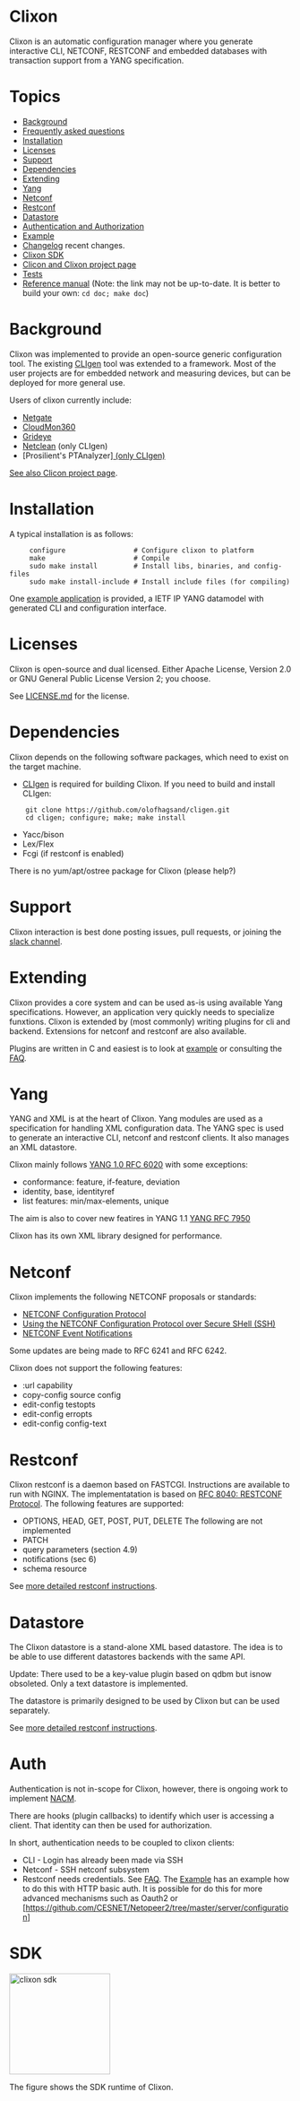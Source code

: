 # Clixon

Clixon is an automatic configuration manager where you generate
interactive CLI, NETCONF, RESTCONF and embedded databases with
transaction support from a YANG specification.

Topics
======
  * [Background](#background)
  * [Frequently asked questions](doc/FAQ.md)
  * [Installation](#installation)
  * [Licenses](#licenses)
  * [Support](#support)
  * [Dependencies](#dependencies)
  * [Extending](#extending)
  * [Yang](#yang)
  * [Netconf](#netconf)
  * [Restconf](#restconf)
  * [Datastore](datastore/README.md)
  * [Authentication and Authorization](#auth)
  * [Example](example/README.md)
  * [Changelog](CHANGELOG.md) recent changes.
  * [Clixon SDK](#SDK)
  * [Clicon and Clixon project page](http://www.clicon.org)
  * [Tests](test/README.md)
  * [Reference manual](http://www.clicon.org/doxygen/index.html) (Note: the link may not be up-to-date. It is better to build your own: `cd doc; make doc`)
  
Background
==========

Clixon was implemented to provide an open-source generic configuration
tool. The existing [CLIgen](http://www.cligen.se) tool was extended to
a framework. Most of the user projects are for embedded network and
measuring devices, but can be deployed for more general use.

Users of clixon currently include:
  * [Netgate](https://www.netgate.com)
  * [CloudMon360](http://cloudmon360.com)
  * [Grideye](http://hagsand.se/grideye)	
  * [Netclean](https://www.netclean.com/solutions/whitebox) (only CLIgen)
  * [Prosilient's PTAnalyzer]<a href="http://www.prosilient.com"> (only CLIgen)

See also [Clicon project page](http://clicon.org).

Installation
============
A typical installation is as follows:
```
     configure	       	       # Configure clixon to platform
     make                      # Compile
     sudo make install         # Install libs, binaries, and config-files
     sudo make install-include # Install include files (for compiling)
```

One [example application](example/README.md) is provided, a IETF IP YANG datamodel with
generated CLI and configuration interface.

Licenses
========
Clixon is open-source and dual licensed. Either Apache License, Version 2.0 or GNU
General Public License Version 2; you choose.

See [LICENSE.md](LICENSE.md) for the license.

Dependencies
============
Clixon depends on the following software packages, which need to exist on the target machine.
- [CLIgen](http://www.cligen.se) is required for building Clixon. If you need 
to build and install CLIgen: 
```
    git clone https://github.com/olofhagsand/cligen.git
    cd cligen; configure; make; make install
```
- Yacc/bison
- Lex/Flex
- Fcgi (if restconf is enabled)

There is no yum/apt/ostree package for Clixon (please help?)

Support
=======
Clixon interaction is best done posting issues, pull requests, or joining the [slack channel](https://join.slack.com/t/clixondev/shared_invite/enQtMzI3OTM4MzA3Nzk3LTA3NWM4OWYwYWMxZDhiYTNhNjRkNjQ1NWI1Zjk5M2JjMDk4MTUzMTljYTZiYmNhODkwMDI2ZTkyNWU3ZWMyN2U).

Extending
=========
Clixon provides a core system and can be used as-is using available
Yang specifications.  However, an application very quickly needs to
specialize funxtions.  Clixon is extended by (most commonly) writing
plugins for cli and backend. Extensions for netconf and restconf
are also available.

Plugins are written in C and easiest is to look at
[example](example/README.md) or consulting the [FAQ](doc/FAQ.md).

Yang
====

YANG and XML is at the heart of Clixon.  Yang modules are used as a
specification for handling XML configuration data. The YANG spec is
used to generate an interactive CLI, netconf and restconf clients. It
also manages an XML datastore.

Clixon mainly follows [YANG 1.0 RFC 6020](https://www.rfc-editor.org/rfc/rfc6020.txt) with some exceptions:
- conformance: feature, if-feature, deviation
- identity, base, identityref
- list features: min/max-elements, unique

The aim is also to cover new featires in YANG 1.1 [YANG RFC 7950](https://www.rfc-editor.org/rfc/rfc7950.txt)

Clixon has its own XML library designed for performance.

Netconf
=======
Clixon implements the following NETCONF proposals or standards:
- [NETCONF Configuration Protocol](http://www.rfc-base.org/txt/rfc-4741.txt)
- [Using the NETCONF Configuration Protocol over Secure SHell (SSH)](http://www.rfc-base.org/txt/rfc-4742.txt)
- [NETCONF Event Notifications](http://www.rfc-base.org/txt/rfc-5277.txt)

Some updates are being made to RFC 6241 and RFC 6242. 

Clixon does not support the following features:

- :url capability
- copy-config source config
- edit-config testopts 
- edit-config erropts
- edit-config config-text

Restconf
========
Clixon restconf is a daemon based on FASTCGI. Instructions are available to
run with NGINX.
The implementatation is based on [RFC 8040: RESTCONF Protocol](https://tools.ietf.org/html/rfc8040).
The following features are supported:
- OPTIONS, HEAD, GET, POST, PUT, DELETE
The following are not implemented
- PATCH
- query parameters (section 4.9)
- notifications (sec 6)
- schema resource

See [more detailed restconf instructions](apps/restconf/README.md).

Datastore
=========
The Clixon datastore is a stand-alone XML based datastore. The idea is
to be able to use different datastores backends with the same
API.

Update: There used to be a key-value plugin based on qdbm but isnow obsoleted. Only a text datastore is implemented.

The datastore is primarily designed to be used by Clixon but can be used
separately.

See [more detailed restconf instructions](datastore/README.md).


Auth
====

Authentication is not in-scope for Clixon, however, there is ongoing work
to implement [NACM](https://tools.ietf.org/html/rfc8341).

There are hooks (plugin callbacks) to identify which user is accessing a
client. That identity can then be used for authorization.

In short, authentication needs to be coupled to clixon clients:
  * CLI - Login has already been made via SSH
  * Netconf - SSH netconf subsystem 
  * Restconf needs credentials. See [FAQ](doc/FAQ.md#How-do-I-write-an-authentication-callback). The [Example](example/README.md) has an example how to do this with HTTP basic auth. It is possible for do this for more advanced mechanisms such as Oauth2 or [https://github.com/CESNET/Netopeer2/tree/master/server/configuration]

SDK
===

<img src="doc/clixon_example_sdk.png" alt="clixon sdk" style="width: 180px;"/>

The figure shows the SDK runtime of Clixon.

